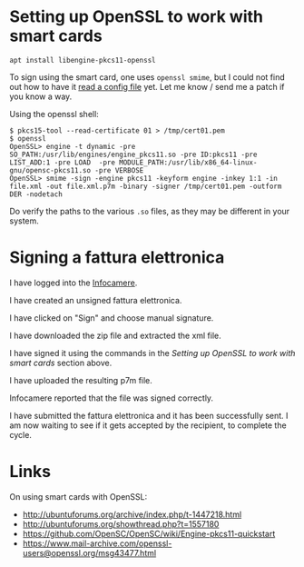 # Setting up OpenSSL to work with smart cards

	apt install libengine-pkcs11-openssl

To sign using the smart card, one uses `openssl smime`, but I could not find
out how to have it [read a config file](http://opensc.1086184.n5.nabble.com/question-on-using-engine-pkcs11-with-openssl-smime-on-command-line-td13304.html)
yet. Let me know / send me a patch if you know a way.

Using the openssl shell:

	$ pkcs15-tool --read-certificate 01 > /tmp/cert01.pem
	$ openssl
	OpenSSL> engine -t dynamic -pre SO_PATH:/usr/lib/engines/engine_pkcs11.so -pre ID:pkcs11 -pre LIST_ADD:1 -pre LOAD  -pre MODULE_PATH:/usr/lib/x86_64-linux-gnu/opensc-pkcs11.so -pre VERBOSE
	OpenSSL> smime -sign -engine pkcs11 -keyform engine -inkey 1:1 -in file.xml -out file.xml.p7m -binary -signer /tmp/cert01.pem -outform DER -nodetach

Do verify the paths to the various `.so` files, as they may be different in
your system.

# Signing a fattura elettronica

I have logged into the [Infocamere](https://fattura-pa.infocamere.it/fpmi/service).

I have created an unsigned fattura elettronica.

I have clicked on "Sign" and choose manual signature.

I have downloaded the zip file and extracted the xml file.

I have signed it using the commands in the *Setting up OpenSSL to work with smart cards* section above.

I have uploaded the resulting p7m file.

Infocamere reported that the file was signed correctly.

I have submitted the fattura elettronica and it has been successfully sent. I
am now waiting to see if it gets accepted by the recipient, to complete the
cycle.


# Links

On using smart cards with OpenSSL:

 - http://ubuntuforums.org/archive/index.php/t-1447218.html
 - http://ubuntuforums.org/showthread.php?t=1557180
 - https://github.com/OpenSC/OpenSC/wiki/Engine-pkcs11-quickstart
 - https://www.mail-archive.com/openssl-users@openssl.org/msg43477.html
